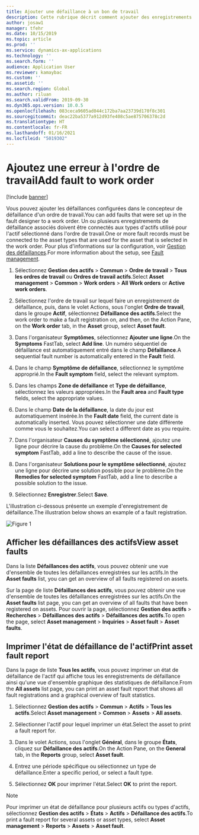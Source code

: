 ```yaml
---
title: Ajouter une défaillance à un bon de travail
description: Cette rubrique décrit comment ajouter des enregistrements de défaillance aux ordres de travail dans le module Gestion des actifs.
author: josaw1
manager: tfehr
ms.date: 10/15/2019
ms.topic: article
ms.prod: ''
ms.service: dynamics-ax-applications
ms.technology: ''
ms.search.form: ''
audience: Application User
ms.reviewer: kamaybac
ms.custom: ''
ms.assetid: ''
ms.search.region: Global
ms.author: riluan
ms.search.validFrom: 2019-09-30
ms.dyn365.ops.version: 10.0.5
ms.openlocfilehash: 083ceca9605ad044c172ba7aa23739d170f8c301
ms.sourcegitcommit: deac22ba5377a912d93fe408c5ae875706378c2d
ms.translationtype: HT
ms.contentlocale: fr-FR
ms.lasthandoff: 01/16/2021
ms.locfileid: "5019302"
---
```

# <a name="add-fault-to-work-order"></a><span data-ttu-id="e2b04-103">Ajoutez une erreur à l'ordre de travail</span><span class="sxs-lookup"><span data-stu-id="e2b04-103">Add fault to work order</span></span>

[!include [banner](../../includes/banner.md)]



<span data-ttu-id="e2b04-104">Vous pouvez ajouter les défaillances configurées dans le concepteur de défaillance d'un ordre de travail.</span><span class="sxs-lookup"><span data-stu-id="e2b04-104">You can add faults that were set up in the fault designer to a work order.</span></span> <span data-ttu-id="e2b04-105">Un ou plusieurs enregistrements de défaillance associés doivent être connectés aux types d'actifs utilisé pour l'actif sélectionné dans l'ordre de travail.</span><span class="sxs-lookup"><span data-stu-id="e2b04-105">One or more fault records must be connected to the asset types that are used for the asset that is selected in the work order.</span></span> <span data-ttu-id="e2b04-106">Pour plus d'informations sur la configuration, voir [Gestion des défaillances](../setup-for-work-orders/fault-management.md).</span><span class="sxs-lookup"><span data-stu-id="e2b04-106">For more information about the setup, see [Fault management](../setup-for-work-orders/fault-management.md).</span></span>

1. <span data-ttu-id="e2b04-107">Sélectionnez **Gestion des actifs** > **Commun** > **Ordre de travail** > **Tous les ordres de travail** ou **Ordres de travail actifs**.</span><span class="sxs-lookup"><span data-stu-id="e2b04-107">Select **Asset management** > **Common** > **Work orders** > **All Work orders** or **Active work orders**.</span></span>

2. <span data-ttu-id="e2b04-108">Sélectionnez l'ordre de travail sur lequel faire un enregistrement de défaillance, puis, dans le volet Actions, sous l'onglet **Ordre de travail**, dans le groupe **Actif**, sélectionnez **Défaillance des actifs**.</span><span class="sxs-lookup"><span data-stu-id="e2b04-108">Select the work order to make a fault registration on, and then, on the Action Pane, on the **Work order** tab, in the **Asset** group, select **Asset fault**.</span></span>

3. <span data-ttu-id="e2b04-109">Dans l'organisateur **Symptômes**, sélectionnez **Ajouter une ligne**.</span><span class="sxs-lookup"><span data-stu-id="e2b04-109">On the **Symptoms** FastTab, select **Add line**.</span></span> <span data-ttu-id="e2b04-110">Un numéro séquentiel de défaillance est automatiquement entré dans le champ **Défaillance**.</span><span class="sxs-lookup"><span data-stu-id="e2b04-110">A sequential fault number is automatically entered in the **Fault** field.</span></span>

4. <span data-ttu-id="e2b04-111">Dans le champ **Symptôme de défaillance**, sélectionnez le symptôme approprié.</span><span class="sxs-lookup"><span data-stu-id="e2b04-111">In the **Fault symptom** field, select the relevant symptom.</span></span>

5. <span data-ttu-id="e2b04-112">Dans les champs **Zone de défaillance** et **Type de défaillance**, sélectionnez les valeurs appropriées.</span><span class="sxs-lookup"><span data-stu-id="e2b04-112">In the **Fault area** and **Fault type** fields, select the appropriate values.</span></span>

6. <span data-ttu-id="e2b04-113">Dans le champ **Date de la défaillance**, la date du jour est automatiquement insérée.</span><span class="sxs-lookup"><span data-stu-id="e2b04-113">In the **Fault date** field, the current date is automatically inserted.</span></span> <span data-ttu-id="e2b04-114">Vous pouvez sélectionner une date différente comme vous le souhaitez.</span><span class="sxs-lookup"><span data-stu-id="e2b04-114">You can select a different date as you require.</span></span>

7. <span data-ttu-id="e2b04-115">Dans l'organisateur **Causes du symptôme sélectionné**, ajoutez une ligne pour décrire la cause du problème.</span><span class="sxs-lookup"><span data-stu-id="e2b04-115">On the **Causes for selected symptom** FastTab, add a line to describe the cause of the issue.</span></span>

8. <span data-ttu-id="e2b04-116">Dans l'organisateur **Solutions pour le symptôme sélectionné**, ajoutez une ligne pour décrire une solution possible pour le problème.</span><span class="sxs-lookup"><span data-stu-id="e2b04-116">On the **Remedies for selected symptom** FastTab, add a line to describe a possible solution to the issue.</span></span>

9. <span data-ttu-id="e2b04-117">Sélectionnez **Enregistrer**.</span><span class="sxs-lookup"><span data-stu-id="e2b04-117">Select **Save**.</span></span>

<span data-ttu-id="e2b04-118">L'illustration ci-dessous présente un exemple d'enregistrement de défaillance.</span><span class="sxs-lookup"><span data-stu-id="e2b04-118">The illustration below shows an example of a fault registration.</span></span>

![Figure 1](media/19-work-orders.png)


## <a name="view-asset-faults"></a><span data-ttu-id="e2b04-120">Afficher les défaillances des actifs</span><span class="sxs-lookup"><span data-stu-id="e2b04-120">View asset faults</span></span>

<span data-ttu-id="e2b04-121">Dans la liste **Défaillances des actifs**, vous pouvez obtenir une vue d'ensemble de toutes les défaillances enregistrées sur les actifs.</span><span class="sxs-lookup"><span data-stu-id="e2b04-121">In the **Asset faults** list, you can get an overview of all faults registered on assets.</span></span>

<span data-ttu-id="e2b04-122">Sur la page de liste **Défaillances des actifs**, vous pouvez obtenir une vue d'ensemble de toutes les défaillances enregistrées sur les actifs.</span><span class="sxs-lookup"><span data-stu-id="e2b04-122">On the **Asset faults** list page, you can get an overview of all faults that have been registered on assets.</span></span> <span data-ttu-id="e2b04-123">Pour ouvrir la page, sélectionnez **Gestion des actifs** > **Recherches** > **Défaillances des actifs** > **Défaillances des actifs**.</span><span class="sxs-lookup"><span data-stu-id="e2b04-123">To open the page, select **Asset management** > **Inquiries** > **Asset fault** > **Asset faults**.</span></span>


## <a name="print-asset-fault-report"></a><span data-ttu-id="e2b04-124">Imprimer l'état de défaillance de l'actif</span><span class="sxs-lookup"><span data-stu-id="e2b04-124">Print asset fault report</span></span>

<span data-ttu-id="e2b04-125">Dans la page de liste **Tous les actifs**, vous pouvez imprimer un état de défaillance de l'actif qui affiche tous les enregistrements de défaillance ainsi qu'une vue d'ensemble graphique des statistiques de défaillance.</span><span class="sxs-lookup"><span data-stu-id="e2b04-125">From the **All assets** list page, you can print an asset fault report that shows all fault registrations and a graphical overview of fault statistics.</span></span>

1. <span data-ttu-id="e2b04-126">Sélectionnez **Gestion des actifs** > **Commun** > **Actifs** > **Tous les actifs**.</span><span class="sxs-lookup"><span data-stu-id="e2b04-126">Select **Asset management** > **Common** > **Assets** > **All assets**.</span></span>

2. <span data-ttu-id="e2b04-127">Sélectionner l'actif pour lequel imprimer un état.</span><span class="sxs-lookup"><span data-stu-id="e2b04-127">Select the asset to print a fault report for.</span></span>

3. <span data-ttu-id="e2b04-128">Dans le volet Actions, sous l'onglet **Général**, dans le groupe **États**, cliquez sur **Défaillance des actifs**.</span><span class="sxs-lookup"><span data-stu-id="e2b04-128">On the Action Pane, on the **General** tab, in the **Reports** group, select **Asset fault**.</span></span>

4. <span data-ttu-id="e2b04-129">Entrez une période spécifique ou sélectionnez un type de défaillance.</span><span class="sxs-lookup"><span data-stu-id="e2b04-129">Enter a specific period, or select a fault type.</span></span>

5. <span data-ttu-id="e2b04-130">Sélectionnez **OK** pour imprimer l'état.</span><span class="sxs-lookup"><span data-stu-id="e2b04-130">Select **OK** to print the report.</span></span>

>[!NOTE]
><span data-ttu-id="e2b04-131">Pour imprimer un état de défaillance pour plusieurs actifs ou types d'actifs, sélectionnez **Gestion des actifs** > **États** > **Actifs** > **Défaillance des actifs**.</span><span class="sxs-lookup"><span data-stu-id="e2b04-131">To print a fault report for several assets or asset types, select **Asset management** > **Reports** > **Assets** > **Asset fault**.</span></span>

